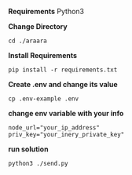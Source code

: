 **Requirements**
Python3


**Change Directory**

```
cd ./araara
```

**Install Requirements**

```
pip install -r requirements.txt
```

**Create .env and change its value**

```
cp .env-example .env
```

**change env variable with your info**

```
node_url="your_ip_address"
priv_key="your_inery_private_key"
```

**run solution**

```
python3 ./send.py
```

